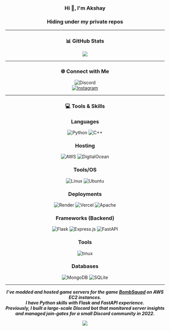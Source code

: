 <div align="center">

### Hi 👋, I'm Akshay
### Hiding under my private repos

---

### 📊 GitHub Stats
<img src="https://nirzak-streak-stats.vercel.app/?user=Expacio&theme=dark&hide_border=false" />

---

### 🌐 Connect with Me
![Discord](https://img.shields.io/badge/Discord-5865F2?style=for-the-badge&logo=discord&logoColor=white)  
[![Instagram](https://img.shields.io/badge/Instagram-E4405F?style=for-the-badge&logo=instagram&logoColor=white)](https://instagram.com/akshay.xy7)

---

### 💻 Tools & Skills

### Languages  
![Python](https://img.shields.io/badge/python-3670A0?style=for-the-badge&logo=python&logoColor=ffdd54)
![C++](https://img.shields.io/badge/c++-%2300599C.svg?style=for-the-badge&logo=c%2B%2B&logoColor=white) 

### Hosting  
![AWS](https://img.shields.io/badge/AWS-%23FF9900.svg?style=for-the-badge&logo=amazon-aws&logoColor=white) 
![DigitalOcean](https://img.shields.io/badge/DigitalOcean-%230167ff.svg?style=for-the-badge&logo=digitalOcean&logoColor=white)

### Tools/OS  
![Linux](https://img.shields.io/badge/Linux-FCC624?style=for-the-badge&logo=linux&logoColor=black)
![Ubuntu](https://img.shields.io/badge/Ubuntu-E95420?style=for-the-badge&logo=Ubuntu&logoColor=white)

### Deployments  
![Render](https://img.shields.io/badge/Render-%46E3B7.svg?style=for-the-badge&logo=render&logoColor=white) 
![Vercel](https://img.shields.io/badge/vercel-%23000000.svg?style=for-the-badge&logo=vercel&logoColor=white)
![Apache](https://img.shields.io/badge/apache-%23D42029.svg?style=for-the-badge&logo=apache&logoColor=white) 

### Frameworks (Backend)  
![Flask](https://img.shields.io/badge/flask-%23000.svg?style=for-the-badge&logo=flask&logoColor=white)
![Express.js](https://img.shields.io/badge/express.js-%23404d59.svg?style=for-the-badge&logo=express&logoColor=%2361DAFB)
![FastAPI](https://img.shields.io/badge/FastAPI-005571?style=for-the-badge&logo=fastapi) 

### Tools  
![tmux](https://img.shields.io/badge/tmux-1BB91F?style=for-the-badge&logo=tmux&logoColor=white)

### Databases  
![MongoDB](https://img.shields.io/badge/MongoDB-%234ea94b.svg?style=for-the-badge&logo=mongodb&logoColor=white) 
![SQLite](https://img.shields.io/badge/sqlite-%2307405e.svg?style=for-the-badge&logo=sqlite&logoColor=white)

---


_**I’ve modded and hosted game servers for the game <a href="https://play.google.com/store/apps/details?id=net.froemling.bombsquad&hl=en_IN&pli=1" target="_blank">BombSquad</a> on AWS EC2 instances.<br/>
I have Python skills with Flask and FastAPI experience.<br/>
Previously, I built a large-scale Discord bot that monitored server insights and managed join-gates for a small Discord community in 2022.**_


[![](https://visitcount.itsvg.in/api?id=Expacio&icon=0&color=0)](https://visitcount.itsvg.in)

</div>
